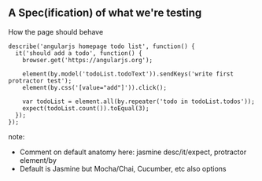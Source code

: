 ## A Spec(ification) of what we're testing
How the page should behave

```
describe('angularjs homepage todo list', function() {
  it('should add a todo', function() {
    browser.get('https://angularjs.org');

    element(by.model('todoList.todoText')).sendKeys('write first protractor test');
    element(by.css('[value="add"]')).click();

    var todoList = element.all(by.repeater('todo in todoList.todos'));
    expect(todoList.count()).toEqual(3);
  });
});
```

note:
- Comment on default anatomy here: jasmine desc/it/expect, protractor element/by
- Default is Jasmine but Mocha/Chai, Cucumber, etc also options